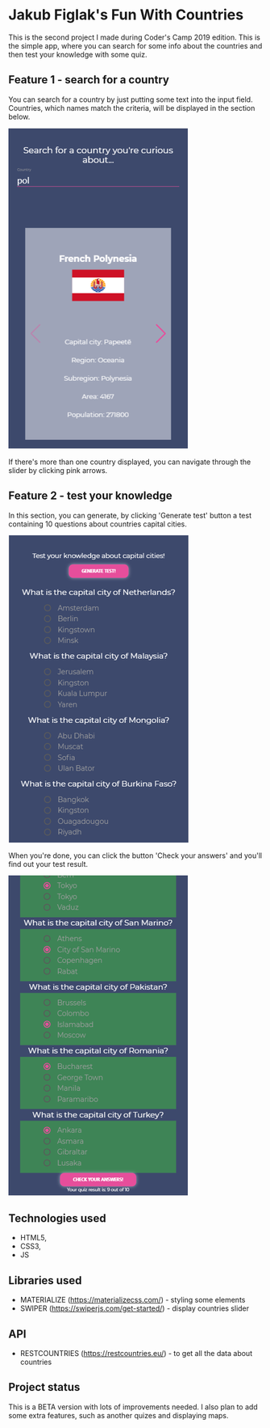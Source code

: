 # Jakub Figlak's Fun With Countries

This is the second project I made during Coder's Camp 2019 edition. This is the simple app, where you can search for some info about the countries and then test your knowledge with some quiz.

## Feature 1 - search for a country

You can search for a country by just putting some text into the input field. Countries, which names match the criteria, will be displayed in the section below.

![Search Countries Section](https://github.com/jakubfiglak/JF-s-Fun-With-Countries/blob/master/screenshots/search.PNG)

If there's more than one country displayed, you can navigate through the slider by clicking pink arrows.

## Feature 2 - test your knowledge

In this section, you can generate, by clicking 'Generate test' button a test containing 10 questions about countries capital cities.

![Generated Test](https://github.com/jakubfiglak/JF-s-Fun-With-Countries/blob/master/screenshots/test.PNG)

When you're done, you can click the button 'Check your answers' and you'll find out your test result.

![Test Result](https://github.com/jakubfiglak/JF-s-Fun-With-Countries/blob/master/screenshots/result.PNG)

## Technologies used

- HTML5,
- CSS3,
- JS

## Libraries used

- MATERIALIZE (https://materializecss.com/) - styling some elements
- SWIPER (https://swiperjs.com/get-started/) - display countries slider

## API 

- RESTCOUNTRIES (https://restcountries.eu/) - to get all the data about countries

## Project status

This is a BETA version with lots of improvements needed. I also plan to add some extra features, such as another quizes and displaying maps.

